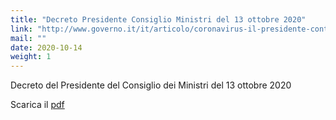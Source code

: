 ```yaml
---
title: "Decreto Presidente Consiglio Ministri del 13 ottobre 2020"
link: "http://www.governo.it/it/articolo/coronavirus-il-presidente-conte-firma-il-dpcm-del-13-ottobre/15385"
mail: ""
date: 2020-10-14
weight: 1
---
```


Decreto del Presidente del Consiglio dei Ministri del 13 ottobre 2020

Scarica il [pdf](/documents/dpcm_13_ottobre_2020.pdf)
